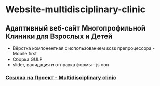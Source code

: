 # Website-multidisciplinary-clinic

## Адаптивный веб-сайт Многопрофильной Клиники для Взрослых и Детей
* Вёрстка компонентная с использованием scss препроцессора - Mobile first 
* Сборка GULP
* slider, валидация и отправка формы - js oоп


### [Ссылка на Проект - Multidisciplinary clinic](https://website-multidisciplinary-clinic.vercel.app/)
